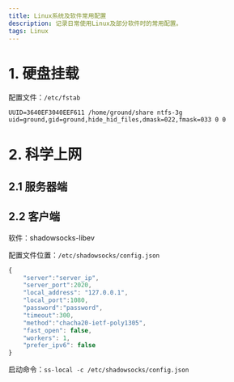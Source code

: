 ```yaml
---
title: Linux系统及软件常用配置
description: 记录日常使用Linux及部分软件时的常用配置。
tags: Linux
---
```


# 1. 硬盘挂载

配置文件：`/etc/fstab`

`UUID=3640EF3040EEF611 /home/ground/share ntfs-3g uid=ground,gid=ground,hide_hid_files,dmask=022,fmask=033 0 0`

# 2. 科学上网

## 2.1 服务器端

## 2.2 客户端

软件：shadowsocks-libev

配置文件位置：`/etc/shadowsocks/config.json`

```js
{
    "server":"server_ip",
    "server_port":2020,
    "local_address": "127.0.0.1",
    "local_port":1080,
    "password":"password",
    "timeout":300,
    "method":"chacha20-ietf-poly1305",
    "fast_open": false,
    "workers": 1,
    "prefer_ipv6": false
}
```

启动命令：`ss-local -c /etc/shadowsocks/config.json`


